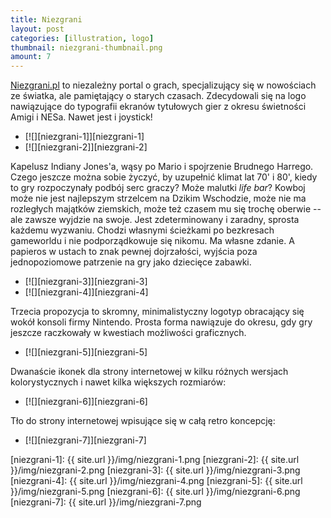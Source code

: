 ```yaml
---
title: Niezgrani
layout: post
categories: [illustration, logo]
thumbnail: niezgrani-thumbnail.png
amount: 7
---
```


[Niezgrani.pl](http://niezgrani.pl) to niezależny portal o grach, specjalizujący się w nowościach ze światka, ale pamiętający o starych czasach. Zdecydowali się na logo nawiązujące do typografii ekranów tytułowych gier z okresu świetności Amigi i NESa. Nawet jest i joystick!

* [![][niezgrani-1]][niezgrani-1]
* [![][niezgrani-2]][niezgrani-2]

Kapelusz Indiany Jones'a, wąsy po Mario i spojrzenie Brudnego Harrego. Czego jeszcze można sobie życzyć, by uzupełnić klimat lat 70' i 80', kiedy to gry rozpoczynały podbój serc graczy? Może malutki _life bar_? Kowboj może nie jest najlepszym strzelcem na Dzikim Wschodzie, może nie ma rozległych majątków ziemskich, może też czasem mu się trochę oberwie -- ale zawsze wyjdzie na swoje. Jest zdeterminowany i zaradny, sprosta każdemu wyzwaniu. Chodzi własnymi ścieżkami po bezkresach gameworldu i nie podporządkowuje się nikomu. Ma własne zdanie. A papieros w ustach to znak pewnej dojrzałości, wyjścia poza jednopoziomowe patrzenie na gry jako dziecięce zabawki.

* [![][niezgrani-3]][niezgrani-3]
* [![][niezgrani-4]][niezgrani-4]

Trzecia propozycja to skromny, minimalistyczny logotyp obracający się wokół konsoli firmy Nintendo. Prosta forma nawiązuje do okresu, gdy gry jeszcze raczkowały w kwestiach możliwości graficznych.

* [![][niezgrani-5]][niezgrani-5]

Dwanaście ikonek dla strony internetowej w kilku różnych wersjach kolorystycznych i nawet kilka większych rozmiarów:

* [![][niezgrani-6]][niezgrani-6]

Tło do strony internetowej wpisujące się w całą retro koncepcję:

* [![][niezgrani-7]][niezgrani-7]

[niezgrani-1]: {{ site.url }}/img/niezgrani-1.png
[niezgrani-2]: {{ site.url }}/img/niezgrani-2.png
[niezgrani-3]: {{ site.url }}/img/niezgrani-3.png
[niezgrani-4]: {{ site.url }}/img/niezgrani-4.png
[niezgrani-5]: {{ site.url }}/img/niezgrani-5.png
[niezgrani-6]: {{ site.url }}/img/niezgrani-6.png
[niezgrani-7]: {{ site.url }}/img/niezgrani-7.png